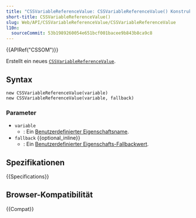 ```yaml
---
title: "CSSVariableReferenceValue: CSSVariableReferenceValue() Konstruktor"
short-title: CSSVariableReferenceValue()
slug: Web/API/CSSVariableReferenceValue/CSSVariableReferenceValue
l10n:
  sourceCommit: 53b1989260054e651bcf001bacee9b843b8ca9c8
---
```


{{APIRef("CSSOM")}}

Erstellt ein neues [`CSSVariableReferenceValue`](/de/docs/Web/API/CSSVariableReferenceValue).

## Syntax

```js-nolint
new CSSVariableReferenceValue(variable)
new CSSVariableReferenceValue(variable, fallback)
```

### Parameter

- `variable`
  - : Ein [Benutzerdefinierter Eigenschaftsname](/de/docs/Web/CSS/--*).
- `fallback` {{optional_inline}}
  - : Ein [Benutzerdefinierter Eigenschafts-Fallbackwert](/de/docs/Web/CSS/Using_CSS_custom_properties#custom_property_fallback_values).

## Spezifikationen

{{Specifications}}

## Browser-Kompatibilität

{{Compat}}
